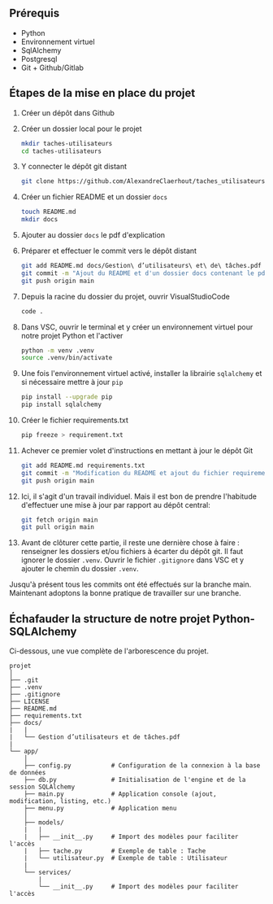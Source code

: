 ## Prérequis

- Python
- Environnement virtuel
- SqlAlchemy
- Postgresql
- Git + Github/Gitlab

## Étapes de la mise en place du projet

1. Créer un dépôt dans Github
2. Créer un dossier local pour le projet
    ```bash
    mkdir taches-utilisateurs
    cd taches-utilisateurs
    ```
3. Y connecter le dépôt git distant
    ```bash
    git clone https://github.com/AlexandreClaerhout/taches_utilisateurs.git
    ```
4. Créer un fichier README et un dossier `docs`
    ```bash
    touch README.md
    mkdir docs
    ```
5. Ajouter au dossier `docs` le pdf d'explication
6. Préparer et effectuer le commit vers le dépôt distant
    ```bash
    git add README.md docs/Gestion\ d’utilisateurs\ et\ de\ tâches.pdf
    git commit -m "Ajout du README et d'un dossier docs contenant le pdf d'explication"
    git push origin main
    ```
7. Depuis la racine du dossier du projet, ouvrir VisualStudioCode
    ```bash
    code .
    ```
8. Dans VSC, ouvrir le terminal et y créer un environnement virtuel pour notre projet Python et l'activer
    ```bash
    python -m venv .venv
    source .venv/bin/activate
    ```
9. Une fois l'environnement virtuel activé, installer la librairie `sqlalchemy` et si nécessaire mettre à jour `pip`
    ```bash
    pip install --upgrade pip
    pip install sqlalchemy
    ```
10. Créer le fichier requirements.txt
    ```bash
    pip freeze > requirement.txt
    ```
11. Achever ce premier volet d'instructions en mettant à jour le dépôt Git
    ```bash
    git add README.md requirements.txt
    git commit -m "Modification du README et ajout du fichier requirements.txt"
    git push origin main
    ```
12. Ici, il s'agit d'un travail individuel. Mais il est bon de prendre l'habitude d'effectuer une mise à jour par rapport au dépôt central:

    ```bash
    git fetch origin main
    git pull origin main
    ```

13. Avant de clôturer cette partie, il reste une dernière chose à faire : renseigner les dossiers et/ou fichiers à écarter du dépôt git. Il faut ignorer le dossier `.venv`. Ouvrir le fichier `.gitignore` dans VSC et y ajouter le chemin du dossier `.venv`.

Jusqu'à présent tous les commits ont été effectués sur la branche main. Maintenant adoptons la bonne pratique de travailler sur une branche.


## Échafauder la structure de notre projet Python-SQLAlchemy

Ci-dessous, une vue complète de l'arborescence du projet.

```
projet
│
├── .git
├── .venv
├── .gitignore
├── LICENSE
├── README.md
├── requirements.txt
├── docs/
|   |
|   └── Gestion d’utilisateurs et de tâches.pdf
|
└── app/
    │
    ├── config.py           # Configuration de la connexion à la base de données
    ├── db.py               # Initialisation de l'engine et de la session SQLAlchemy
    ├── main.py             # Application console (ajout, modification, listing, etc.)
    ├── menu.py             # Application menu 
    │
    ├── models/
    |   |
    |   ├── __init__.py     # Import des modèles pour faciliter l'accès
    |   ├── tache.py        # Exemple de table : Tache
    |   └── utilisateur.py  # Exemple de table : Utilisateur
    |
    └── services/
        |
        └── __init__.py     # Import des modèles pour faciliter l'accès
```

​​​